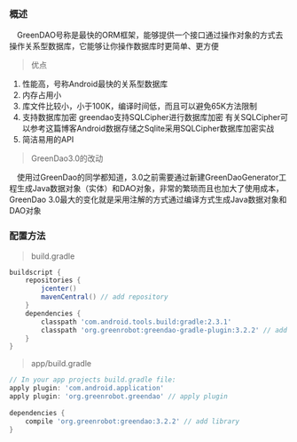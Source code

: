 ### 概述
　GreenDAO号称是最快的ORM框架，能够提供一个接口通过操作对象的方式去操作关系型数据库，它能够让你操作数据库时更简单、更方便

> 优点

 1. 性能高，号称Android最快的关系型数据库
 2. 内存占用小
 3. 库文件比较小，小于100K，编译时间低，而且可以避免65K方法限制
 4. 支持数据库加密  greendao支持SQLCipher进行数据库加密 有关SQLCipher可以参考这篇博客Android数据存储之Sqlite采用SQLCipher数据库加密实战
 5. 简洁易用的API

> GreenDao3.0的改动
 
　使用过GreenDao的同学都知道，3.0之前需要通过新建GreenDaoGenerator工程生成Java数据对象（实体）和DAO对象，非常的繁琐而且也加大了使用成本，GreenDao  3.0最大的变化就是采用注解的方式通过编译方式生成Java数据对象和DAO对象

### 配置方法

> build.gradle

``` gradle
buildscript {
    repositories {
        jcenter()
        mavenCentral() // add repository
    }
    dependencies {
        classpath 'com.android.tools.build:gradle:2.3.1'
        classpath 'org.greenrobot:greendao-gradle-plugin:3.2.2' // add plugin
    }
}
```

> app/build.gradle

``` gradle
// In your app projects build.gradle file:
apply plugin: 'com.android.application'
apply plugin: 'org.greenrobot.greendao' // apply plugin
 
dependencies {
    compile 'org.greenrobot:greendao:3.2.2' // add library
}
```
